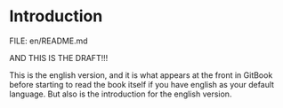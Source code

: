 # Introduction

FILE: en/README.md

AND THIS IS THE DRAFT!!!

This is the english version, and it is what appears at the front in GitBook
before starting to read the book itself if you have english as your default
language. But also is the introduction for the english version.


